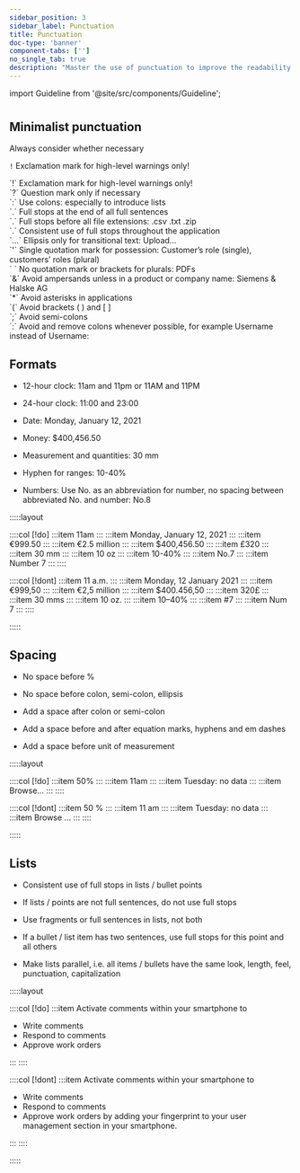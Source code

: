 ```yaml
---
sidebar_position: 3
sidebar_label: Punctuation
title: Punctuation
doc-type: 'banner'
component-tabs: ['']
no_single_tab: true
description: "Master the use of punctuation to improve the readability and comprehension of your text. This section covers the rules and best practices for using punctuation marks to ensure your writing is clear and precise."
---
```


import Guideline from '@site/src/components/Guideline';

#

## Minimalist punctuation

Always consider whether necessary

`!` Exclamation mark for high-level warnings only!

<div class="mb-2">
`!` Exclamation mark for high-level warnings only!
</div>

<div class="mb-2">
`?` Question mark only if necessary
</div>

<div class="mb-2">
`:` Use colons: especially to introduce lists
</div>

<div class="mb-2">
`.` Full stops at the end of all full sentences
</div>

<div class="mb-2">
`.` Full stops before all file extensions: .csv .txt .zip
</div>

<div class="mb-2">
`.` Consistent use of full stops throughout the application
</div>

<div class="mb-2">
`…` Ellipsis only for transitional text: Upload… 
</div>

<div class="mb-2">
`'` Single quotation mark for possession: Customer’s role (single), customers’ roles (plural)
</div>

<div class="mb-2">
`  ` No quotation mark or brackets for plurals: PDFs
</div>

<div class="mb-2">
`&` Avoid ampersands unless in a product or company name: Siemens & Halske AG
</div>

<div class="mb-2">
`*` Avoid asterisks in applications
</div>

<div class="mb-2">
`(` Avoid brackets ( ) and [ ]
</div>

<div class="mb-2">
`;` Avoid semi-colons
</div>

<div class="mb-2">
`:` Avoid and remove colons whenever possible, for example Username instead of Username:
</div>

## Formats

- 12-hour clock: 11am and 11pm or 11AM and 11PM

- 24-hour clock: 11:00 and 23:00

- Date: Monday, January 12, 2021

- Money: $400,456.50

- Measurement and quantities: 30 mm

- Hyphen for ranges: 10-40%

- Numbers: Use No. as an abbreviation for number, no spacing between abbreviated No. and number: No.8

:::::layout

::::col
[!do]
:::item
11am
:::
:::item
Monday, January 12, 2021
:::
:::item
€999.50
:::
:::item
€2.5 million
:::
:::item
$400,456.50
:::
:::item
£320
:::
:::item
30 mm
:::
:::item
10 oz
:::
:::item
10-40%
:::
:::item
No.7
:::
:::item
Number 7
:::
::::

::::col
[!dont]
:::item
11 a.m.
:::
:::item
Monday, 12 January 2021
:::
:::item
€999,50
:::
:::item
€2,5 million
:::
:::item
$400.456,50
:::
:::item
320£
:::
:::item
30 mms
:::
:::item
10 oz.
:::
:::item
10–40%
:::
:::item
#7
:::
:::item
Num 7
:::
::::

:::::

## Spacing

- No space before %

- No space before colon, semi-colon, ellipsis

- Add a space after colon or semi-colon

- Add a space before and after equation marks, hyphens and em dashes

- Add a space before unit of measurement

:::::layout

::::col
[!do]
:::item
50%
:::
:::item
11am
:::
:::item
Tuesday: no data
:::
:::item
Browse…
:::
::::

::::col
[!dont]
:::item
50 %
:::
:::item
11 am
:::
:::item
Tuesday: no data
:::
:::item
Browse …
:::
::::

:::::

## Lists

- Consistent use of full stops in lists / bullet points

- If lists / points are not full sentences, do not use full stops

- Use fragments or full sentences in lists, not both

- If a bullet / list item has two sentences, use full stops for this point and all others

- Make lists parallel, i.e. all items / bullets have the same look, length, feel, punctuation, capitalization

:::::layout

::::col
[!do]
:::item
Activate comments within your smartphone to
<ul>
<li> Write comments</li>
<li> Respond to comments</li>
<li> Approve work orders</li>
</ul>
:::
::::

::::col
[!dont]
:::item
Activate comments within your smartphone to
<ul>
<li>Write comments</li>
<li>Respond to comments</li>
<li>Approve work orders by adding your fingerprint to your user management section in your smartphone.</li>
</ul>
:::
::::

:::::
